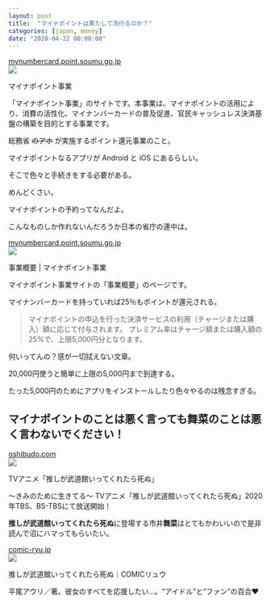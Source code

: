```yaml
---
layout: post
title:  "マイナポイントは果たして流行るのか？"
categories: [japan, money]
date: "2020-04-22 00:00:00"
---
```



<div class="card">
  <a href="https://mynumbercard.point.soumu.go.jp/"></a>
  <div class="card__header">
    <a href="https://mynumbercard.point.soumu.go.jp/">mynumbercard.point.soumu.go.jp</a>
  </div>
  <div class="card__image">
    <img src="https://mynumbercard.point.soumu.go.jp/assets/img/common/sns.png">
  </div>
  <div class="card__title">
    <p>マイナポイント事業</p>
  </div>
  <div class="card__description">
    <p>「マイナポイント事業」のサイトです。本事業は、マイナポイントの活用により、消費の活性化、マイナンバーカードの普及促進、官民キャッシュレス決済基盤の構築を目的とする事業です。</p>
  </div>
</div>


総務省 ~~のアホ~~ が実施するポイント還元事業のこと。

マイナポイントなるアプリが Android と iOS にあるらしい。

そこで色々と手続きをする必要がある。

めんどくさい。

マイナポイントの予約ってなんだよ。

こんなものしか作れないんだろうか日本の省庁の連中は。


<div class="card">
  <a href="https://mynumbercard.point.soumu.go.jp/about/"></a>
  <div class="card__header">
    <a href="https://mynumbercard.point.soumu.go.jp/about/">mynumbercard.point.soumu.go.jp</a>
  </div>
  <div class="card__image">
    <img src="https://mynumbercard.point.soumu.go.jp/assets/img/common/sns.png">
  </div>
  <div class="card__title">
    <p>事業概要 | マイナポイント事業</p>
  </div>
  <div class="card__description">
    <p>マイナポイント事業サイトの「事業概要」のページです。</p>
  </div>
</div>


マイナンバーカードを持っていれば25％もポイントが還元される。

> マイナポイントの申込を行った決済サービスの利用（チャージまたは購入）額に応じて付与されます。
プレミアム率はチャージ額または購入額の25%で、上限5,000円分となります。

何いってんの？感が一切拭えない文章。

20,000円使うと簡単に上限の5,000円まで到達する。

たった5,000円のためにアプリをインストールしたり色々やるのは残念すぎる。

## マイナポイントのことは悪く言っても舞菜のことは悪く言わないでください！


<div class="card">
  <a href="https://oshibudo.com/"></a>
  <div class="card__header">
    <a href="https://oshibudo.com/">oshibudo.com</a>
  </div>
  <div class="card__image">
    <img src="https://oshibudo.com/img/ogp.jpg">
  </div>
  <div class="card__title">
    <p>TVアニメ「推しが武道館いってくれたら死ぬ」</p>
  </div>
  <div class="card__description">
    <p>～きみのために生きてる～ TVアニメ「推しが武道館いってくれたら死ぬ」2020年TBS、BS-TBSにて放送開始！</p>
  </div>
</div>


**推しが武道館いってくれたら死ぬ**に登場する市井**舞菜**はとてもかわいいので是非読んで沼にハマってもらいたい。


<div class="card">
  <a href="https://comic-ryu.jp/_oshi/"></a>
  <div class="card__header">
    <a href="https://comic-ryu.jp/_oshi/">comic-ryu.jp</a>
  </div>
  <div class="card__image">
    <img src="https://comic-ryu.jp/_oshi/img/chara04.jpg">
  </div>
  <div class="card__title">
    <p>推しが武道館いってくれたら死ぬ｜COMICリュウ</p>
  </div>
  <div class="card__description">
    <p>平尾アウリ／著。彼女のすべてを応援したい…。“アイドル”と“ファン”の百合♥</p>
  </div>
</div>


